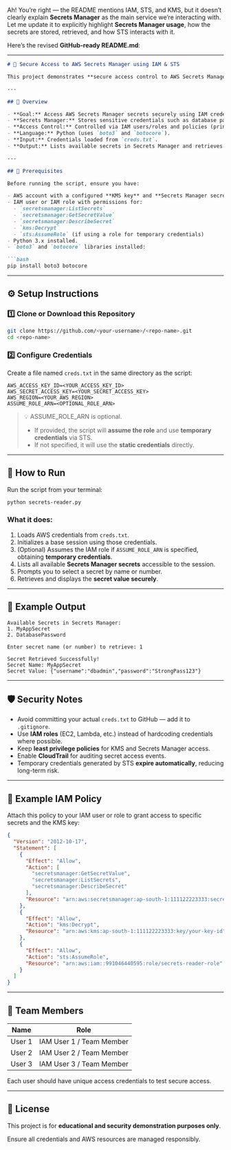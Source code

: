 Ah! You’re right — the README mentions IAM, STS, and KMS, but it doesn’t clearly explain **Secrets Manager** as the main service we’re interacting with. Let me update it to explicitly highlight **Secrets Manager usage**, how the secrets are stored, retrieved, and how STS interacts with it.

Here’s the revised **GitHub-ready README.md**:

---

```markdown
# 🔐 Secure Access to AWS Secrets Manager using IAM & STS

This project demonstrates **secure access control to AWS Secrets Manager secrets** using **temporary credentials generated via AWS STS (Security Token Service)**. Secrets are encrypted with KMS (Key Management Service) and accessed using fine-grained IAM roles or user permissions.

---

## 🧠 Overview

- **Goal:** Access AWS Secrets Manager secrets securely using IAM credentials and STS temporary tokens.
- **Secrets Manager:** Stores sensitive credentials such as database passwords, API keys, etc. Secrets are encrypted with a KMS key.
- **Access Control:** Controlled via IAM users/roles and policies (principle of least privilege).
- **Language:** Python (uses `boto3` and `botocore`).
- **Input:** Credentials loaded from `creds.txt`.
- **Output:** Lists available secrets in Secrets Manager and retrieves the selected secret securely.

---

## 🧰 Prerequisites

Before running the script, ensure you have:

- AWS account with a configured **KMS key** and **Secrets Manager secrets**.
- IAM user or IAM role with permissions for:
  - `secretsmanager:ListSecrets`
  - `secretsmanager:GetSecretValue`
  - `secretsmanager:DescribeSecret`
  - `kms:Decrypt`
  - `sts:AssumeRole` (if using a role for temporary credentials)
- Python 3.x installed.
- `boto3` and `botocore` libraries installed:

```bash
pip install boto3 botocore

```

---

## ⚙️ Setup Instructions

### 1️⃣ Clone or Download this Repository

```bash
git clone https://github.com/<your-username>/<repo-name>.git
cd <repo-name>

```

### 2️⃣ Configure Credentials

Create a file named `creds.txt` in the same directory as the script:

```
AWS_ACCESS_KEY_ID=<YOUR_ACCESS_KEY_ID>
AWS_SECRET_ACCESS_KEY=<YOUR_SECRET_ACCESS_KEY>
AWS_REGION=<YOUR_AWS_REGION>
ASSUME_ROLE_ARN=<OPTIONAL_ROLE_ARN>

```

> 💡 ASSUME_ROLE_ARN is optional.
> 
> - If provided, the script will **assume the role** and use **temporary credentials** via STS.
> - If not specified, it will use the **static credentials** directly.

---

## 🚀 How to Run

Run the script from your terminal:

```bash
python secrets-reader.py

```

### What it does:

1. Loads AWS credentials from `creds.txt`.
2. Initializes a base session using those credentials.
3. (Optional) Assumes the IAM role if `ASSUME_ROLE_ARN` is specified, obtaining **temporary credentials**.
4. Lists all available **Secrets Manager secrets** accessible to the session.
5. Prompts you to select a secret by name or number.
6. Retrieves and displays the **secret value securely**.

---

## 🧩 Example Output

```
Available Secrets in Secrets Manager:
1. MyAppSecret
2. DatabasePassword

Enter secret name (or number) to retrieve: 1

Secret Retrieved Successfully!
Secret Name: MyAppSecret
Secret Value: {"username":"dbadmin","password":"StrongPass123"}

```

---

## 🛡️ Security Notes

- Avoid committing your actual `creds.txt` to GitHub — add it to `.gitignore`.
- Use **IAM roles** (EC2, Lambda, etc.) instead of hardcoding credentials where possible.
- Keep **least privilege policies** for KMS and Secrets Manager access.
- Enable **CloudTrail** for auditing secret access events.
- Temporary credentials generated by STS **expire automatically**, reducing long-term risk.

---

## 📜 Example IAM Policy

Attach this policy to your IAM user or role to grant access to specific secrets and the KMS key:

```json
{
  "Version": "2012-10-17",
  "Statement": [
    {
      "Effect": "Allow",
      "Action": [
        "secretsmanager:GetSecretValue",
        "secretsmanager:ListSecrets",
        "secretsmanager:DescribeSecret"
      ],
      "Resource": "arn:aws:secretsmanager:ap-south-1:111122223333:secret:MyAppSecret-*"
    },
    {
      "Effect": "Allow",
      "Action": "kms:Decrypt",
      "Resource": "arn:aws:kms:ap-south-1:111122223333:key/your-key-id"
    },
    {
      "Effect": "Allow",
      "Action": "sts:AssumeRole",
      "Resource": "arn:aws:iam::991046440595:role/secrets-reader-role"
    }
  ]
}

```

---

## 👥 Team Members

| Name | Role |
| --- | --- |
| User 1 | IAM User 1 / Team Member |
| User 2 | IAM User 2 / Team Member |
| User 3 | IAM User 3 / Team Member |

Each user should have unique access credentials to test secure access.

---

## 🧾 License

This project is for **educational and security demonstration purposes only**.

Ensure all credentials and AWS resources are managed responsibly.
